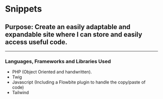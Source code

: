 # Snippets
## Purpose: Create an easily adaptable and expandable site where I can store and easily access useful code.

---

### Languages, Frameworks and Libraries Used
- PHP (Object Oriented and handwritten).
- Twig
- Javascript (Including a Flowbite plugin to handle the copy/paste of code)
- Tailwind
